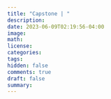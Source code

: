```yaml
---
title: "Capstone | "
description: 
date: 2023-06-09T02:19:56-04:00
image: 
math:
license: 
categories:
tags:
hidden: false
comments: true
draft: false
summary:
---
```

